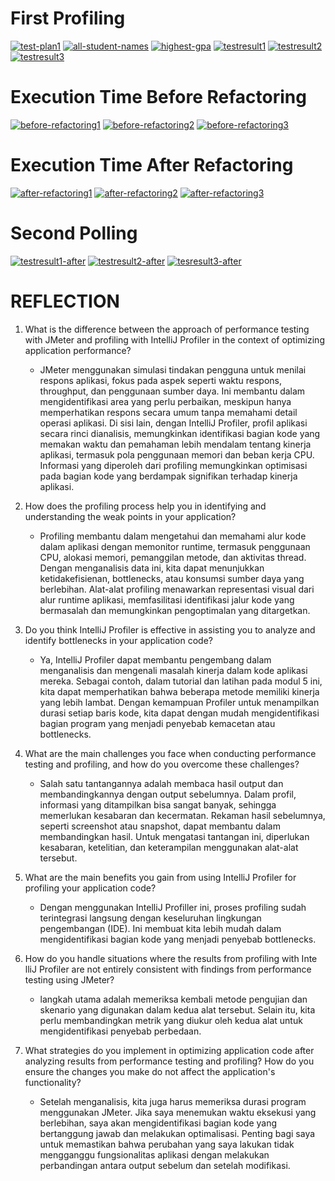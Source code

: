<h1>First Profiling</h1>
<a href="https://ibb.co/C5S9yVm"><img src="https://i.ibb.co/27pMrcW/test-plan1.png" alt="test-plan1" border="0"></a>
<a href="https://ibb.co/SQWTrLZ"><img src="https://i.ibb.co/Q8zBd5x/all-student-names.png" alt="all-student-names" border="0"></a>
<a href="https://ibb.co/SxS30mR"><img src="https://i.ibb.co/N3RypNZ/highest-gpa.png" alt="highest-gpa" border="0"></a>
<a href="https://ibb.co/HNkkJ4f"><img src="https://i.ibb.co/8zSShsL/testresult1.png" alt="testresult1" border="0"></a>
<a href="https://ibb.co/DCktGLJ"><img src="https://i.ibb.co/MVps89v/testresult2.png" alt="testresult2" border="0"></a>
<a href="https://ibb.co/LNymZfG"><img src="https://i.ibb.co/wcqVz1v/testresult3.png" alt="testresult3" border="0"></a>


<h1>Execution Time Before Refactoring</h1>

<a href="https://ibb.co/wJytWMq"><img src="https://i.ibb.co/ZHd98Wr/before-refactoring1.png" alt="before-refactoring1" border="0"></a>
<a href="https://ibb.co/Jk53WHr"><img src="https://i.ibb.co/PCwDsg1/before-refactoring2.png" alt="before-refactoring2" border="0"></a>
<a href="https://ibb.co/nBYYLjW"><img src="https://i.ibb.co/G9885Rh/before-refactoring3.png" alt="before-refactoring3" border="0"></a>


<h1>Execution Time After Refactoring</h1>

<a href="https://ibb.co/8KBKNN7"><img src="https://i.ibb.co/K0G0bbr/after-refactoring1.png" alt="after-refactoring1" border="0"></a>
<a href="https://ibb.co/51xszCv"><img src="https://i.ibb.co/Gd3C1Gk/after-refactoring2.png" alt="after-refactoring2" border="0"></a>
<a href="https://ibb.co/db2xC3t"><img src="https://i.ibb.co/8z5tvRb/after-refactoring3.png" alt="after-refactoring3" border="0"></a>


<h1>Second Polling</h1>

<a href="https://ibb.co/sQW48KN"><img src="https://i.ibb.co/ftDWjky/testresult1-after.png" alt="testresult1-after" border="0"></a>
<a href="https://ibb.co/0mx5HRw"><img src="https://i.ibb.co/9c7PQkM/testresult2-after.png" alt="testresult2-after" border="0"></a>
<a href="https://ibb.co/PGQGdFZ"><img src="https://i.ibb.co/8gcgHND/tesresult3-after.png" alt="tesresult3-after" border="0"></a>


<h1>REFLECTION</h1>

1. What is the difference between the approach of performance testing with JMeter and profiling with IntelliJ Profiler in the context of optimizing application performance?
    -  JMeter menggunakan simulasi tindakan pengguna untuk menilai respons aplikasi, fokus pada aspek seperti waktu respons, throughput, dan penggunaan sumber daya. Ini membantu dalam mengidentifikasi area yang perlu perbaikan, meskipun hanya memperhatikan respons secara umum tanpa memahami detail operasi aplikasi. Di sisi lain, dengan IntelliJ Profiler, profil aplikasi secara rinci dianalisis, memungkinkan identifikasi bagian kode yang memakan waktu dan pemahaman lebih mendalam tentang kinerja aplikasi, termasuk pola penggunaan memori dan beban kerja CPU. Informasi yang diperoleh dari profiling memungkinkan optimisasi pada bagian kode yang berdampak signifikan terhadap kinerja aplikasi.

2. How does the profiling process help you in identifying and understanding the weak points in your application?
    - Profiling membantu dalam mengetahui dan memahami alur kode dalam aplikasi dengan memonitor runtime, termasuk penggunaan CPU, alokasi memori, pemanggilan metode, dan aktivitas thread. Dengan menganalisis data ini, kita dapat menunjukkan ketidakefisienan, bottlenecks, atau konsumsi sumber daya yang berlebihan. Alat-alat profiling menawarkan representasi visual dari alur runtime aplikasi, memfasilitasi identifikasi jalur kode yang bermasalah dan memungkinkan pengoptimalan yang ditargetkan.
   
3. Do you think IntelliJ Profiler is effective in assisting you to analyze and identify bottlenecks in your application code?
    - Ya, IntelliJ Profiler dapat membantu pengembang dalam menganalisis dan mengenali masalah kinerja dalam kode aplikasi mereka. Sebagai contoh, dalam tutorial dan latihan pada modul 5 ini, kita dapat memperhatikan bahwa beberapa metode memiliki kinerja yang lebih lambat. Dengan kemampuan Profiler untuk menampilkan durasi setiap baris kode, kita dapat dengan mudah mengidentifikasi bagian program yang menjadi penyebab kemacetan atau bottlenecks.
   
4. What are the main challenges you face when conducting performance testing and profiling, and how do you overcome these challenges?
    - Salah satu tantangannya adalah membaca hasil output dan membandingkannya dengan output sebelumnya. Dalam profil, informasi yang ditampilkan bisa sangat banyak, sehingga memerlukan kesabaran dan kecermatan. Rekaman hasil sebelumnya, seperti screenshot atau snapshot, dapat membantu dalam membandingkan hasil. Untuk mengatasi tantangan ini, diperlukan kesabaran, ketelitian, dan keterampilan menggunakan alat-alat tersebut.
   
5. What are the main benefits you gain from using IntelliJ Profiler for profiling your application code?
    - Dengan menggunakan IntelliJ Profiller ini, proses profiling sudah terintegrasi langsung dengan keseluruhan lingkungan pengembangan (IDE). Ini membuat kita lebih mudah dalam mengidentifikasi bagian kode yang menjadi penyebab bottlenecks.
   
6. How do you handle situations where the results from profiling with Inte	lliJ Profiler are not entirely consistent with findings from performance testing using JMeter?
    - langkah utama adalah memeriksa kembali metode pengujian dan skenario yang digunakan dalam kedua alat tersebut. Selain itu, kita perlu membandingkan metrik yang diukur oleh kedua alat untuk mengidentifikasi penyebab perbedaan.
   
7. What strategies do you implement in optimizing application code after analyzing results from performance testing and profiling? How do you ensure the changes you make do not affect the application's functionality?
    - Setelah menganalisis, kita juga harus memeriksa durasi program menggunakan JMeter. Jika saya menemukan waktu eksekusi yang berlebihan, saya akan mengidentifikasi bagian kode yang bertanggung jawab dan melakukan optimalisasi. Penting bagi saya untuk memastikan bahwa perubahan yang saya lakukan tidak mengganggu fungsionalitas aplikasi dengan melakukan perbandingan antara output sebelum dan setelah modifikasi.
